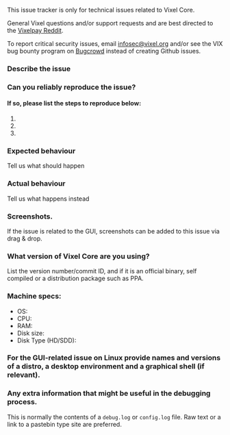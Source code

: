 <!--- Remove sections that do not apply -->

This issue tracker is only for technical issues related to Vixel Core.

General Vixel questions and/or support requests and are best directed to the [Vixelpay Reddit](https://www.reddit.com/r/vixelpay/).

To report critical security issues, email infosec@vixel.org and/or see the VIX bug bounty program on [Bugcrowd](https://bugcrowd.com/vixeldigitalcash) instead of creating Github issues.

### Describe the issue

### Can you reliably reproduce the issue?
#### If so, please list the steps to reproduce below:
1.
2.
3.

### Expected behaviour
Tell us what should happen

### Actual behaviour
Tell us what happens instead

### Screenshots.
If the issue is related to the GUI, screenshots can be added to this issue via drag & drop.

### What version of Vixel Core are you using?
List the version number/commit ID, and if it is an official binary, self compiled or a distribution package such as PPA.

### Machine specs:
- OS:
- CPU:
- RAM:
- Disk size:
- Disk Type (HD/SDD):

### For the GUI-related issue on Linux provide names and versions of a distro, a desktop environment and a graphical shell (if relevant).

### Any extra information that might be useful in the debugging process.
This is normally the contents of a `debug.log` or `config.log` file. Raw text or a link to a pastebin type site are preferred.
